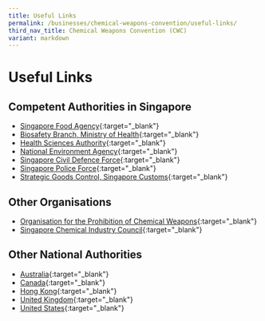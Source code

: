 ```yaml
---
title: Useful Links
permalink: /businesses/chemical-weapons-convention/useful-links/
third_nav_title: Chemical Weapons Convention (CWC)
variant: markdown
---
```

# Useful Links 

## Competent Authorities in Singapore

-   [Singapore Food Agency](https://www.sfa.gov.sg/){:target="_blank"}
-   [Biosafety Branch, Ministry of Health](https://www.moh.gov.sg/biosafety/home){:target="_blank"}
-   [Health Sciences Authority](https://www.hsa.gov.sg/){:target="_blank"}
-   [National Environment Agency](https://www.nea.gov.sg/){:target="_blank"}
-   [Singapore Civil Defence Force](http://www.scdf.gov.sg/){:target="_blank"}
-   [Singapore Police Force](http://www.spf.gov.sg/){:target="_blank"}
-   [Strategic Goods Control, Singapore Customs](/businesses/strategic-goods-control/overview){:target="_blank"}

## Other Organisations

-   [Organisation for the Prohibition of Chemical Weapons](http://www.opcw.org/){:target="_blank"}
-   [Singapore Chemical Industry Council](http://www.scic.sg/){:target="_blank"}

## Other National Authorities

-   [Australia](https://www.dfat.gov.au/international-relations/security/asno/chemical-weapons){:target="_blank"}
-   [Canada](https://international.gc.ca/world-monde/issues_development-enjeux_developpement/peace_security-paix_securite/national_authority-autorite_nationale.aspx?lang=eng){:target="_blank"}
-   [Hong Kong](http://www.cwc.tid.gov.hk/eindex.html){:target="_blank"}
-   [United Kingdom](https://www.gov.uk/chemical-weapons-convention-guidance){:target="_blank"}
-   [United States](http://www.cwc.gov/){:target="_blank"}